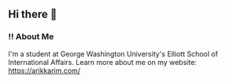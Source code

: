 ## Hi there 👋

### ‼️ About Me
I'm a student at George Washington University's Elliott School of International Affairs. Learn more about me on my website: https://arikkarim.com/
